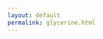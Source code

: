 ```yaml
---
layout: default
permalink: glycerine.html
---
```


<!-- Create a container for the Glycerine Viewer -->
<div id="viewer"></div>

<!-- Include the Glycerine Viewer script -->
<script src="https://unpkg.com/glycerine-viewer@^1/jslib/glycerine-viewer.umd.cjs"></script>

<script>
    // Get the container element for the viewer.
    const ele = document.getElementById('viewer')

    // Create a new GlycerineViewer instance.
    const viewer = new GlycerineViewer(ele, {
        width: '100%',
        height: '100vh',
        manifest: location.href.split("#")[1],
        defaultInfoPanel: false,
        showIndexButton: false,
        showAboutPaneButton: false,
        showAnnotationViewButton: true,
        showSettingPaneButton: false,
        enableDropManifest: false,
    });
    
    // Initialize the viewer.
    viewer.init();
</script>